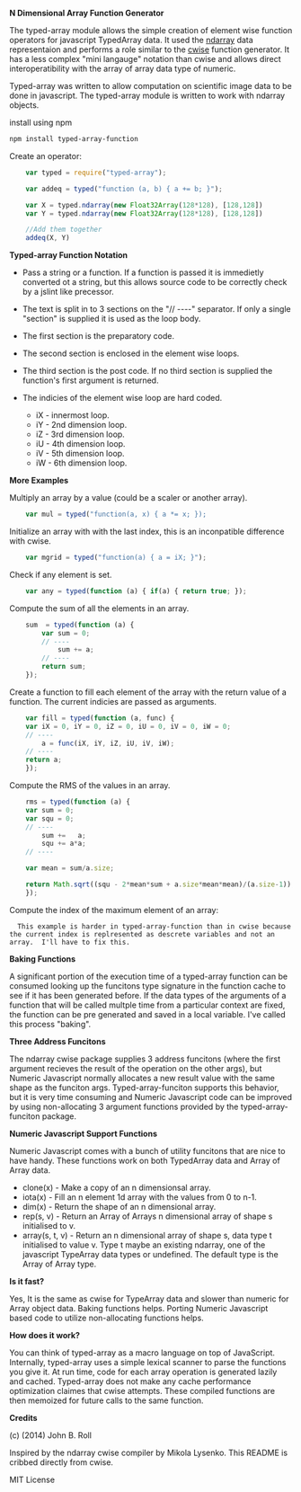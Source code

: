 
**N Dimensional Array Function Generator**
 
The typed-array module allows the simple creation of element wise function
operators for javascript TypedArray data.  It used the
[ndarray](https://github.com/mikolalysenko/ndarray "") data representaion and
performs a role similar to the [cwise](https://github.com/mikolalysenko/cwise "")
function generator.  It has a less complex "mini langauge" notation
than cwise and allows direct interoperatibility with the array of array data
type of numeric.

Typed-array was written to allow computation on scientific image data to be
done in javascript.  The typed-array module is written to work with ndarray
objects.


install using npm

```bash
npm install typed-array-function
```

Create an operator:

```javascript
    var typed = require("typed-array");

    var addeq = typed("function (a, b) { a += b; }");

    var X = typed.ndarray(new Float32Array(128*128), [128,128])
    var Y = typed.ndarray(new Float32Array(128*128), [128,128])

    //Add them together
    addeq(X, Y)
```

**Typed-array Function Notation**

  * Pass a string or a function.  If a function is passed it is immedietly converted ot a string, but this allows source code to be correctly check by a jslint like precessor.
  * The text is split in to 3 sections on the "// ----" separator.  If only a single "section" is supplied it is used as the loop body. 
  * The first section is the preparatory code.
  * The second section is enclosed in the element wise loops.
  * The third section is the post code.  If no third section is supplied the function's first argument is returned.

  * The indicies of the element wise loop are hard coded.
    * iX - innermost loop.
    * iY - 2nd dimension loop.
    * iZ - 3rd dimension loop.
    * iU - 4th dimension loop.
    * iV - 5th dimension loop.
    * iW - 6th dimension loop.

**More Examples**

Multiply an array by a value (could be a scaler or another array).

```javascript
    var mul = typed("function(a, x) { a *= x; });
```

Initialize an array with with the last index, this is an inconpatible difference with cwise.

```javascript
    var mgrid = typed("function(a) { a = iX; }");
```


Check if any element is set.

```javascript
    var any = typed(function (a) { if(a) { return true; });
```

Compute the sum of all the elements in an array.

```javascript
    sum  = typed(function (a) {
        var sum = 0;
        // ----
            sum += a;
        // ----
        return sum;
    });
```
  

Create a function to fill each element of the array with the return value of a function.  The current indicies are passed as arguments.

```javascript
    var fill = typed(function (a, func) {
    var iX = 0, iY = 0, iZ = 0, iU = 0, iV = 0, iW = 0;
    // ----
	    a = func(iX, iY, iZ, iU, iV, iW);
    // ----
    return a;
    });
```


Compute the RMS of the values in an array.

```javascript
    rms = typed(function (a) {
    var sum = 0;
    var squ = 0;
    // ----
	    sum +=   a;
	    squ += a*a;
    // ----

    var mean = sum/a.size;

    return Math.sqrt((squ - 2*mean*sum + a.size*mean*mean)/(a.size-1));
    });
```


Compute the index of the maximum element of an array:

```
  This example is harder in typed-array-function than in cwise because the current index is replresented as descrete variables and not an array.  I'll have to fix this.
```


**Baking Functions**

A significant portion of the execution time of a typed-array function can be
consumed looking up the funcitons type signature in the function cache to see
if it has been generated before.  If the data types of the arguments of a
function that will be called multple time from a particular context are fixed,
the function can be pre generated and saved in a local variable.  I've called this
process "baking".

**Three Address Funcitons**

The ndarray cwise package supplies 3 address funcitons (where the first argument recieves the result of the operation on the other args), but Numeric Javascript normally allocates a new result value with the same shape as the funciton args.  Typed-array-funciton supports this behavior, but it is very time consuming and Numeric Javascript code can be improved by using non-allocating 3 argument functions provided by the typed-array-funciton package.

**Numeric Javascript Support Functions**

Numeric Javascript comes with a bunch of utility funcitons that are nice to have handy.  These functions work on both TypedArray data and Array of Array data.

 * clone(x)	- Make a copy of an n dimensionsal array.
 * iota(x)	- Fill an n element 1d array with the values from 0 to n-1.
 * dim(x)	- Return the shape of an n dimensional array.
 * rep(s, v)	- Return an Array of Arrays n dimensional array of shape s initialised to v.
 * array(s, t, v)	- Return an n dimensional array of shape s, data type t initialised to value v.  Type t maybe an existing ndarray, one of the javascript TypeArray data types or undefined.  The default type is the Array of Array type.


**Is it fast?**

Yes, It is the same as cwise for TypeArray data and slower than numeric for
Array object data.  Baking functions helps.  Porting Numeric Javascript based code to utilize non-allocating functions helps.

**How does it work?**

You can think of typed-array as a macro language on top of JavaScript.
Internally, typed-array uses a simple lexical scanner to parse the functions
you give it. At run time, code for each array operation is generated lazily and
cached.  Typed-array does not make any cache performance optimization claimes
that cwise attempts.  These compiled functions are then memoized for future
calls to the same function.


**Credits**

(c) (2014) John B. Roll

Inspired by the ndarray cwise compiler by Mikola Lysenko.  This README is cribbed directly from cwise.

MIT License
